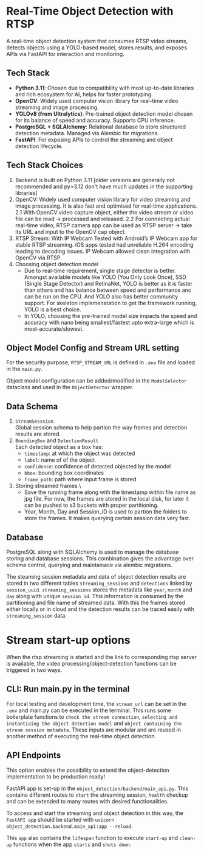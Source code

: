 # Real-Time Object Detection with RTSP

A real-time object detection system that consumes RTSP video streams, detects objects using a YOLO-based model, stores results, and exposes APIs via FastAPI for interaction and monitoring.

## Tech Stack

- **Python 3.11**: Chosen due to compatibility with most up-to-date libraries and rich ecosystem for AI, helps for faster prototyping.
- **OpenCV**: Widely used computer vision library for real-time video streaming and image processing.
- **YOLOv8 (from Ultralytics)**: Pre-trained object detection model chosen for its balance of speed and accuracy. Supports CPU inference.
- **PostgreSQL + SQLAlchemy**: Relational database to store structured detection metadata. Managed via Alembic for migrations.
- **FastAPI**: For exposing APIs to control the streaming and object detection lifecycle.

## Tech Stack Choices

1. Backend is built on Python 3.11 [older versions are generally not recommended and py>3.12 don't have much updates in the supporting libraries]
2. OpenCV: Widely used computer vision library for video streaming and image processing. It is also fast and optimised for real-time applications.
   2.1 With OpenCV video capture object, either the video stream or video file can be read -> processed and released.
   2.2 For connecting actual real-time video, RTSP camera app can be used as RTSP server -> take its URL and input to the OpenCV cap object.
3. RTSP Stream: With IP Webcam
   Tested with Android’s IP Webcam app for stable RTSP streaming. iOS apps tested had unreliable H.264 encoding leading to decoding issues. IP Webcam allowed clean integration with OpenCV via RTSP.
4. Choosing object detection model
   - Due to real-time requirement, single stage detector is better. Amongst available models like YOLO (You Only Look Once), SSD (Single Stage Detector) and RetinaNet, YOLO is better as it is faster than others and has balance between speed and performance anc can be run on the CPU. And YOLO also has better community support. For skeleton implemenatation to get the framework running, YOLO is a best choice.
   - In YOLO, choosing the pre-trained model size impacts the speed and accuracy with nano being smallest/fastest upto extra-large which is most-accurate/slowest.

## Object Model Config and Stream URL setting

For the security purpose, `RTSP_STREAM_URL` is defined in `.env` file and loaded in the `main.py`.

Object model configuration can be added/modified in the `ModelSelector` dataclass and used in the `ObjectDetector` wrapper.

## Data Schema

1. `StreamSesssion` \
   Global session schema to help partion the way frames and detection results are stored.
2. `BoundingBox` and `DetectionResult` \
   Each detected object as a box has:
   - `timestamp`: at which the object was detected
   - `label`: name of of the object
   - `confidence`: confidence of detected objected by the model
   - `bbox`: bounding box coordinates
   - `frame_path`: path where input frame is stored
3. Storing streamed frames \
   - Save the running frame along with the timestamp within file name
     as jpg file. For now, the frames are stored in the local disk, for later it can be pushed to s3 buckets with proper partitioning.
   - Year, Month, Day and Session_ID is used to partion the folders to
     store the frames. It makes querying certain session data very fast.

## Database

PostgreSQL along with SQLAlchemy is used to manage the database storing and database sessions. This combination gives the advantage over schema control, querying and maintainace via alembic migrations.

The steaming session metadata and data of object detection results are stored in two different tables `streaming_sessions` and `detections` linked by `session_uuid`.
`streaming_sessions` stores the metadata like `year`, `month` and `day` along with unique `session_id`. This information is consumed by the partitioning and file name of streamed data.
With this the frames stored either locally or in cloud and the detection results can be traced easily with `streaming_session` data.

# Stream start-up options

When the rtsp streaming is started and the link to corresponding rtsp server is available, the video processing/object-detection functions can be triggered in two ways.

## CLI: Run main.py in the terminal

For local testing and development time, the `stream_url` can be set in the `.env` and main.py can be executed in the terminal.
This runs some boilerplate functions to `check the stream connection`, `selecting and instantiaing the object detection model` and `object containing the stream session metadata`.
These inputs are modular and are reused in another method of executing the real-time object detection.

## API Endpoints

This option enables the possibility to extend the object-detection implementation to be production ready!

FastAPI app is set-up in the `object_detection/backend/main_api.py`. This contains different routes to `start` the streaming session, `health` checkup and can be extended to many routes with desired functionalities.

To access and start the streaming and object detection in this way, the `FastAPI app` should be started with `uvicorn object_detection.backend.main_api:app --reload`.

This `app` also contains the `lifespan` function to execute `start-up` and `clean-up` functions when the app `starts` and `shuts down`.
